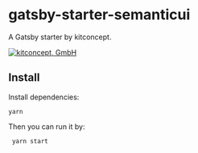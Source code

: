 # gatsby-starter-semanticui
A Gatsby starter by kitconcept.

[![kitconcept, GmbH](https://kitconcept.com/logo.svg)](https://kitconcept.com)

## Install
Install dependencies:

```yarn```

Then you can run it by:

``` yarn start```
